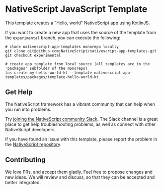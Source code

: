 # NativeScript JavaScript Template

This template creates a "Hello, world" NativeScript app using KotlinJS.

If you want to create a new app that uses the source of the template from the `experimental` branch, you can execute the following:

```
# clone nativescript-app-templates monorepo locally
git clone git@github.com:NativeScript/nativescript-app-templates.git
git checkout experimental

# create app template from local source (all templates are in the 'packages' subfolder of the monorepo)
tns create my-hello-world-kt --template nativescript-app-templates/packages/template-hello-world-kt
```

## Get Help
The NativeScript framework has a vibrant community that can help when you run into problems.

Try [joining the NativeScript community Slack](http://developer.telerik.com/wp-login.php?action=slack-invitation). The Slack channel is a great place to get help troubleshooting problems, as well as connect with other NativeScript developers.

If you have found an issue with this template, please report the problem in the [NativeScript repository](https://github.com/NativeScript/NativeScript/issues).

## Contributing

We love PRs, and accept them gladly. Feel free to propose changes and new ideas. We will review and discuss, so that they can be accepted and better integrated.
